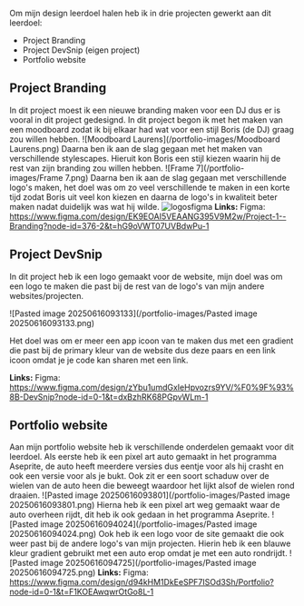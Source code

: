 Om mijn design leerdoel halen heb ik in drie projecten gewerkt aan dit leerdoel:
- Project Branding
- Project DevSnip (eigen project)
- Portfolio website

## Project Branding
In dit project moest ik een nieuwe branding maken voor een DJ dus er is vooral in dit project gedesignd. In dit project begon ik met het maken van een moodboard zodat ik bij elkaar had wat voor een stijl Boris (de DJ) graag zou willen hebben. 
![Moodboard Laurens](/portfolio-images/Moodboard Laurens.png)
Daarna ben ik aan de slag gegaan met het maken van verschillende stylescapes. Hieruit kon Boris een stijl kiezen waarin hij de rest van zijn branding zou willen hebben. 
![Frame 7](/portfolio-images/Frame 7.png)
Daarna ben ik aan de slag gegaan met verschillende logo's maken, het doel was om zo veel verschillende te maken in een korte tijd zodat Boris uit veel kon kiezen en daarna de logo's in kwaliteit beter maken nadat duidelijk was wat hij wilde. 
![logosfigma](/portfolio-images/logosfigma.png)
**Links:**
Figma: https://www.figma.com/design/EK9EOAI5VEAANG395V9M2w/Project-1--Branding?node-id=376-2&t=hG9oVWT07UVBdwPu-1

## Project DevSnip
In dit project heb ik een logo gemaakt voor de website, mijn doel was om een logo te maken die past bij de rest van de logo's van mijn andere websites/projecten.

![Pasted image 20250616093133](/portfolio-images/Pasted image 20250616093133.png)

Het doel was om er meer een app icoon van te maken dus met een gradient die past bij de primary kleur van de website dus deze paars en een link icoon omdat je je code kan sharen met een link.

**Links:**
Figma: https://www.figma.com/design/zYbu1umdGxIeHpvozrs9YV/%F0%9F%93%8B-DevSnip?node-id=0-1&t=dxBzhRK68PGpvWLm-1

## Portfolio website
Aan mijn portfolio website heb ik verschillende onderdelen gemaakt voor dit leerdoel. Als eerste heb ik een pixel art auto gemaakt in het programma Aseprite, de auto heeft meerdere versies dus eentje voor als hij crasht en ook een versie voor als je bukt.  Ook zit er een soort schaduw over de wielen van de auto heen die beweegt waardoor het lijkt alsof de wielen rond draaien.
![Pasted image 20250616093801](/portfolio-images/Pasted image 20250616093801.png)
Hierna heb ik een pixel art weg gemaakt waar de auto overheen rijdt, dit heb ik ook gedaan in het programma Aseprite.
![Pasted image 20250616094024](/portfolio-images/Pasted image 20250616094024.png)
Ook heb ik een logo voor de site gemaakt die ook weer past bij de andere logo's van mijn projecten. Hierin heb ik een blauwe kleur gradient gebruikt met een auto erop omdat je met een auto rondrijdt.
![Pasted image 20250616094725](/portfolio-images/Pasted image 20250616094725.png)
**Links:**
Figma: https://www.figma.com/design/d94kHM1DkEeSPF7ISOd3Sh/Portfolio?node-id=0-1&t=F1KOEAwqwrOtGo8L-1